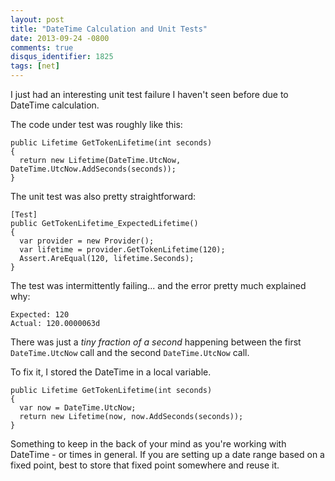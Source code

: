 ```yaml
---
layout: post
title: "DateTime Calculation and Unit Tests"
date: 2013-09-24 -0800
comments: true
disqus_identifier: 1825
tags: [net]
---
```

I just had an interesting unit test failure I haven't seen before due to
DateTime calculation.

The code under test was roughly like this:

    public Lifetime GetTokenLifetime(int seconds)
    {
      return new Lifetime(DateTime.UtcNow, DateTime.UtcNow.AddSeconds(seconds));
    }

The unit test was also pretty straightforward:

    [Test]
    public GetTokenLifetime_ExpectedLifetime()
    {
      var provider = new Provider();
      var lifetime = provider.GetTokenLifetime(120);
      Assert.AreEqual(120, lifetime.Seconds);
    }

The test was intermittently failing... and the error pretty much
explained why:

    Expected: 120
    Actual: 120.0000063d

There was just a *tiny fraction of a second* happening between the first
`DateTime.UtcNow` call and the second `DateTime.UtcNow` call.

To fix it, I stored the DateTime in a local variable.

    public Lifetime GetTokenLifetime(int seconds)
    {
      var now = DateTime.UtcNow;
      return new Lifetime(now, now.AddSeconds(seconds));
    }

Something to keep in the back of your mind as you're working with
DateTime - or times in general. If you are setting up a date range based
on a fixed point, best to store that fixed point somewhere and reuse it.
